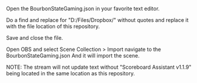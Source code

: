 Open the BourbonStateGaming.json in your favorite text editor.

Do a find and replace for "D:/Files/Dropbox/" without quotes
and replace it with the file location of this repository. 

Save and close the file.

Open OBS and select Scene Collection > Import navigate to the BourbonStateGaming.json
And it will import the scene. 

NOTE: The stream will not update text without "Scoreboard Assistant v1.1.9" being located in the same
location as this repository. 